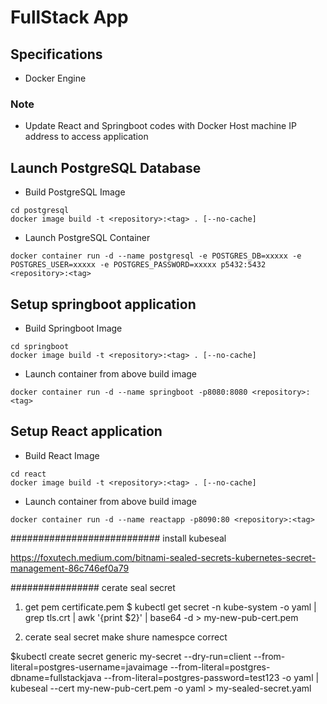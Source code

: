 # FullStack App
## Specifications
- Docker Engine

### Note
- Update React and Springboot codes with Docker Host machine IP address to access application

## Launch PostgreSQL Database
- Build PostgreSQL Image
```
cd postgresql
docker image build -t <repository>:<tag> . [--no-cache]
```
- Launch PostgreSQL Container
```
docker container run -d --name postgresql -e POSTGRES_DB=xxxxx -e POSTGRES_USER=xxxxx -e POSTGRES_PASSWORD=xxxxx p5432:5432 <repository>:<tag>
```


## Setup springboot application
- Build Springboot Image
```
cd springboot
docker image build -t <repository>:<tag> . [--no-cache]
```
- Launch container from above build image
```
docker container run -d --name springboot -p8080:8080 <repository>:<tag>
```

## Setup React application
- Build React Image
```
cd react
docker image build -t <repository>:<tag> . [--no-cache]
```
- Launch container from above build image
```
docker container run -d --name reactapp -p8090:80 <repository>:<tag>
```

###########################
install kubeseal 

https://foxutech.medium.com/bitnami-sealed-secrets-kubernetes-secret-management-86c746ef0a79

################
cerate seal secret 
1. get pem certificate.pem
$ kubectl get secret -n kube-system -o yaml | grep tls.crt | awk '{print $2}' | base64 -d > my-new-pub-cert.pem

2. cerate seal secret   make shure namespce correct

$kubectl create secret generic my-secret --dry-run=client --from-literal=postgres-username=javaimage --from-literal=postgres-dbname=fullstackjava --from-literal=postgres-password=test123 -o yaml | kubeseal --cert my-new-pub-cert.pem -o yaml > my-sealed-secret.yaml


